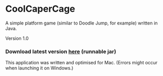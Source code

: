 # CoolCaperCage
A simple platform game (similar to Doodle Jump, for example) written in Java.

Version 1.0

<h3>Download latest version <a href="https://github.com/NeoGames4/CoolCaperCage/releases/tag/Main">here</a> (runnable jar)</h3>

This application was written and optimised for Mac. (Errors might occur when launching it on Windows.)
